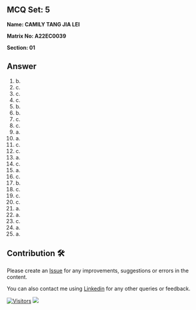 ## MCQ Set: 5

**Name: CAMILY TANG JIA LEI**

**Matrix No: A22EC0039**

**Section: 01**

## Answer
1. b.
2. c.
3. c.
4. c.
5. b.
6. b.
7. c.
8. c.
9. a.
10. a.
11. c.
12. c.
13. a.
14. c.
15. a.
16. c.
17. b.
18. c.
19. c.
20. c.
21. a.
22. a.
23. c.
24. a.
25. a.

## Contribution 🛠️
Please create an [Issue](https://github.com/drshahizan/learn-php/issues) for any improvements, suggestions or errors in the content.

You can also contact me using [Linkedin](https://www.linkedin.com/in/drshahizan/) for any other queries or feedback.

[![Visitors](https://api.visitorbadge.io/api/visitors?path=https%3A%2F%2Fgithub.com%2Fdrshahizan&labelColor=%23697689&countColor=%23555555&style=plastic)](https://visitorbadge.io/status?path=https%3A%2F%2Fgithub.com%2Fdrshahizan)
![](https://hit.yhype.me/github/profile?user_id=81284918)